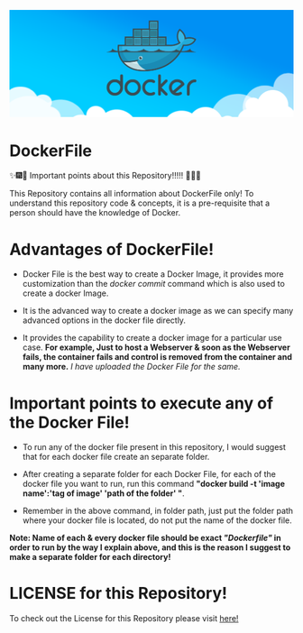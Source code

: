 ![Docker](Images/docker_image.png)


# DockerFile

:sparkles::fireworks::tada: Important points about this Repository!!!!! :tada::fireworks::sparkles:

This Repository contains all information about DockerFile only! To understand this repository code & concepts, it is a pre-requisite that a person should have the knowledge of Docker.

# Advantages of DockerFile!

* Docker File is the best way to create a Docker Image, it provides more customization than the <i>docker commit</i> command which is also used to create a docker Image.

* It is the advanced way to create a docker image as we can specify many advanced options in the docker file directly.

* It provides the capability to create a docker image for a particular use case. **For example, Just to host a Webserver & soon as the Webserver fails, the container fails and control is removed from the container and many more.** <i> I have uploaded the Docker File for the same. </i>

# Important points to execute any of the Docker File!

* To run any of the docker file present in this repository, I would suggest that for each docker file create an separate folder.

* After creating a separate folder for each Docker File, for each of the docker file you want to run, run this command **"docker build -t 'image name':'tag of image'  'path of the folder' "**.

* Remember in the above command, in folder path, just put the folder path where your docker file is located, do not put the name of the docker file.

**Note: Name of each & every docker file should be exact <i>"Dockerfile"</i> in order to run by the way I explain above, and this is the reason I suggest to make a separate folder for each directory!**


# LICENSE for this Repository!
To check out the License for this Repository please visit [here!](https://github.com/HarshitDawar55/DockerFile/blob/master/LICENSE)
